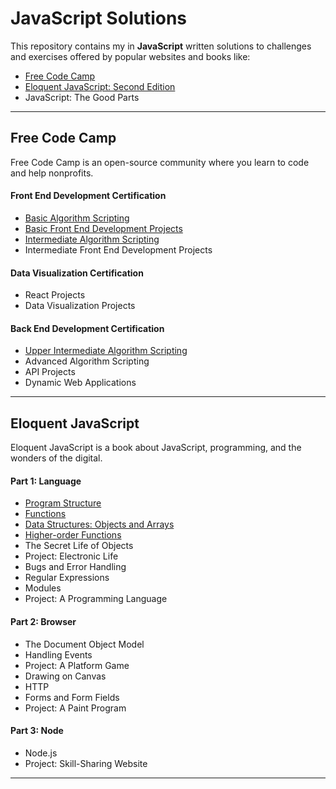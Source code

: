 # JavaScript Solutions

This repository contains my in **JavaScript** written solutions to challenges and exercises offered by popular websites and books like:

* [Free Code Camp](http://freecodecamp.com/)
* [Eloquent JavaScript: Second Edition](http://eloquentjavascript.net/)
* JavaScript: The Good Parts

***

## Free Code Camp

Free Code Camp is an open-source community where you learn to code and help nonprofits.

#### Front End Development Certification

* [Basic Algorithm Scripting](https://github.com/bomholt/JavaScript_solutions/tree/master/fcc-01-front-end-development/fcc-07-basic-algorithm-scripting)
* [Basic Front End Development Projects](https://github.com/bomholt/JavaScript_solutions/tree/master/fcc-01-front-end-development/fcc-08-basic-front-end-development-projects)
* [Intermediate Algorithm Scripting](https://github.com/bomholt/JavaScript_solutions/tree/master/fcc-01-front-end-development/fcc-09-intermediate-algorithm-scripting)
* Intermediate Front End Development Projects

#### Data Visualization Certification

* React Projects
* Data Visualization Projects

#### Back End Development Certification

* [Upper Intermediate Algorithm Scripting](https://github.com/bomholt/JavaScript_solutions/tree/master/fcc-03-back-end-development/fcc-01-upper-intermediate-algorithm-scripting)
* Advanced Algorithm Scripting
* API Projects
* Dynamic Web Applications

***

## Eloquent JavaScript

Eloquent JavaScript is a book about JavaScript, programming, and the wonders of the digital. 

#### Part 1: Language

* [Program Structure](https://github.com/bomholt/JavaScript_solutions/tree/master/ejs-01-language/ejs-02-program-structure)
* [Functions](https://github.com/bomholt/JavaScript_solutions/tree/master/ejs-01-language/ejs-03-functions)
* [Data Structures: Objects and Arrays](https://github.com/bomholt/JavaScript_solutions/tree/master/ejs-01-language/ejs-04-data-structures-objects-and-arrays)
* [Higher-order Functions](https://github.com/bomholt/JavaScript_solutions/tree/master/ejs-01-language/ejs-05-higher-order-functions)
* The Secret Life of Objects
* Project: Electronic Life
* Bugs and Error Handling
* Regular Expressions
* Modules
* Project: A Programming Language

#### Part 2: Browser

* The Document Object Model
* Handling Events
* Project: A Platform Game
* Drawing on Canvas
* HTTP
* Forms and Form Fields
* Project: A Paint Program

#### Part 3: Node

* Node.js
* Project: Skill-Sharing Website

***
